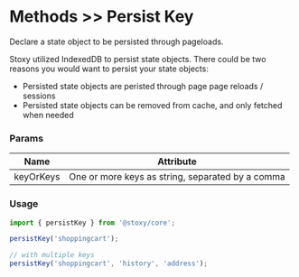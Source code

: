 # Methods >> Persist Key

Declare a state object to be persisted through pageloads.

Stoxy utilized IndexedDB to persist state objects. There could be two reasons you would want to persist your state objects:

-   Persisted state objects are peristed through page page reloads / sessions
-   Persisted state objects can be removed from cache, and only fetched when needed

### Params

| Name      | Attribute                                        |
| --------- | ------------------------------------------------ |
| keyOrKeys | One or more keys as string, separated by a comma |


### Usage 

```js copy
import { persistKey } from '@stoxy/core';

persistKey('shoppingcart');

// with multiple keys
persistKey('shoppingcart', 'history', 'address');
```
